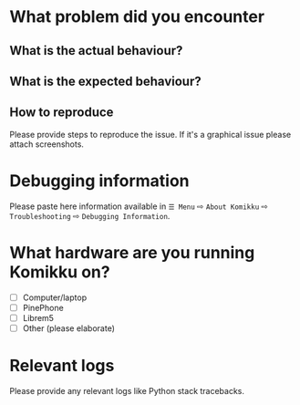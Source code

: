 # What problem did you encounter

## What is the actual behaviour?

## What is the expected behaviour?

## How to reproduce

  Please provide steps to reproduce the issue. If it's a graphical issue please attach screenshots.

# Debugging information

  Please paste here information available in `☰ Menu` ⇨ `About Komikku` ⇨ `Troubleshooting` ⇨ `Debugging Information`.

# What hardware are you running Komikku on?

  - [ ] Computer/laptop
  - [ ] PinePhone
  - [ ] Librem5
  - [ ] Other (please elaborate)

# Relevant logs

  Please provide any relevant logs like Python stack tracebacks.
